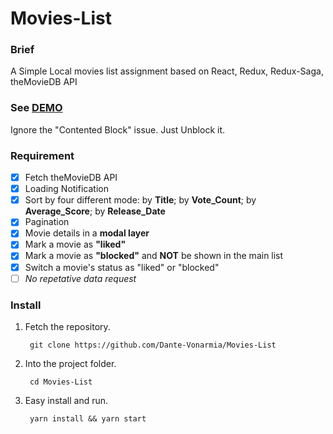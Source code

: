 # Movies-List
### Brief
A Simple Local movies list assignment based on React, Redux, Redux-Saga, theMovieDB API

### See [DEMO](https://react-redux-saga-movies-list.herokuapp.com)
Ignore the "Contented Block" issue. Just Unblock it.

### Requirement
- [x] Fetch theMovieDB API
- [x] Loading Notification
- [x] Sort by four different mode: by **Title**; by **Vote_Count**; by **Average_Score**; by **Release_Date**
- [x] Pagination
- [x] Movie details in a **modal layer**
- [x] Mark a movie as **"liked"**
- [x] Mark a movie as **"blocked"** and **NOT** be shown in the main list
- [x] Switch a movie's status as "liked" or "blocked"
- [ ] *No repetative data request*

### Install
1) Fetch the repository.  

		git clone https://github.com/Dante-Vonarmia/Movies-List
	

2) Into the project folder.  

		cd Movies-List

3) Easy install and run.  

		yarn install && yarn start

